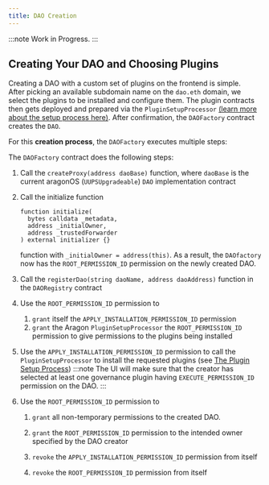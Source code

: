 ```yaml
---
title: DAO Creation
---
```


:::note
Work in Progress.
:::

## Creating Your DAO and Choosing Plugins

Creating a DAO with a custom set of plugins on the frontend is simple.  
After picking an available subdomain name on the `dao.eth` domain, we select the plugins to be installed and configure them. The plugin contracts then gets deployed and prepared via the `PluginSetupProcessor` [(learn more about the setup process here)](../02-the-dao-framework/02-plugin-repository/04-plugin-setup.md).
After confirmation, the `DAOFactory` contract creates the `DAO`.

For this **creation process**, the `DAOFactory` executes multiple steps:

The `DAOFactory` contract does the following steps:

1. Call the `createProxy(address daoBase)` function, where `daoBase` is the current aragonOS (`UUPSUpgradeable`) `DAO` implementation contract

2. Call the initialize function

   ```solidity title =contracts/core/DAO.sol
   function initialize(
     bytes calldata _metadata,
     address _initialOwner,
     address _trustedForwarder
   ) external initializer {}

   ```

   function with `_initialOwner = address(this)`. As a result, the `DAOfactory` now has the `ROOT_PERMISSION_ID` permission on the newly created DAO.

3. Call the `registerDao(string daoName, address daoAddress)` function in the `DAORegistry` contract

4. Use the `ROOT_PERMISSION_ID` permission to

   1. `grant` itself the `APPLY_INSTALLATION_PERMISSION_ID` permission
   2. `grant` the Aragon `PluginSetupProcessor` the `ROOT_PERMISSION_ID` permission to give permissions to the plugins being installed

5. Use the `APPLY_INSTALLATION_PERMISSION_ID` permission to call the `PluginSetupProcessor` to install the requested plugins (see [The Plugin Setup Process](../02-the-dao-framework/02-plugin-repository/04-plugin-setup.md))
   :::note
   The UI will make sure that the creator has selected at least one governance plugin having `EXECUTE_PERMISSION_ID` permission on the DAO.
   :::

6. Use the `ROOT_PERMISSION_ID` permission to

   1. `grant` all non-temporary permissions to the created DAO.

   2. `grant` the `ROOT_PERMISSION_ID` permission to the intended owner specified by the DAO creator

   3. `revoke` the `APPLY_INSTALLATION_PERMISSION_ID` permission from itself

   4. `revoke` the `ROOT_PERMISSION_ID` permission from itself
